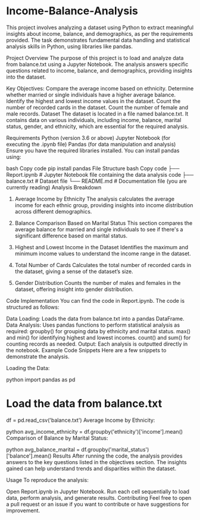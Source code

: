 # Income-Balance-Analysis
This project involves analyzing a dataset using Python to extract meaningful insights about income, balance, and demographics, as per the requirements provided. The task demonstrates fundamental data handling and statistical analysis skills in Python, using libraries like pandas.

Project Overview
The purpose of this project is to load and analyze data from balance.txt using a Jupyter Notebook. The analysis answers specific questions related to income, balance, and demographics, providing insights into the dataset.

Key Objectives:
Compare the average income based on ethnicity.
Determine whether married or single individuals have a higher average balance.
Identify the highest and lowest income values in the dataset.
Count the number of recorded cards in the dataset.
Count the number of female and male records.
Dataset
The dataset is located in a file named balance.txt. It contains data on various individuals, including income, balance, marital status, gender, and ethnicity, which are essential for the required analysis.

Requirements
Python (version 3.6 or above)
Jupyter Notebook (for executing the .ipynb file)
Pandas (for data manipulation and analysis)
Ensure you have the required libraries installed. You can install pandas using:

bash
Copy code
pip install pandas
File Structure
bash
Copy code
├── Report.ipynb           # Jupyter Notebook file containing the data analysis code
├── balance.txt            # Dataset file
└── README.md              # Documentation file (you are currently reading)
Analysis Breakdown
1. Average Income by Ethnicity
The analysis calculates the average income for each ethnic group, providing insights into income distribution across different demographics.

2. Balance Comparison Based on Marital Status
This section compares the average balance for married and single individuals to see if there's a significant difference based on marital status.

3. Highest and Lowest Income in the Dataset
Identifies the maximum and minimum income values to understand the income range in the dataset.

4. Total Number of Cards
Calculates the total number of recorded cards in the dataset, giving a sense of the dataset’s size.

5. Gender Distribution
Counts the number of males and females in the dataset, offering insight into gender distribution.

Code Implementation
You can find the code in Report.ipynb. The code is structured as follows:

Data Loading: Loads the data from balance.txt into a pandas DataFrame.
Data Analysis: Uses pandas functions to perform statistical analysis as required:
groupby() for grouping data by ethnicity and marital status.
max() and min() for identifying highest and lowest incomes.
count() and sum() for counting records as needed.
Output: Each analysis is outputted directly in the notebook.
Example Code Snippets
Here are a few snippets to demonstrate the analysis.

Loading the Data:

python
import pandas as pd

# Load the data from balance.txt
df = pd.read_csv('balance.txt')
Average Income by Ethnicity:

python
avg_income_ethnicity = df.groupby('ethnicity')['income'].mean()
Comparison of Balance by Marital Status:

python
avg_balance_marital = df.groupby('marital_status')['balance'].mean()
Results
After running the code, the analysis provides answers to the key questions listed in the objectives section. The insights gained can help understand trends and disparities within the dataset.

Usage
To reproduce the analysis:

Open Report.ipynb in Jupyter Notebook.
Run each cell sequentially to load data, perform analysis, and generate results.
Contributing
Feel free to open a pull request or an issue if you want to contribute or have suggestions for improvement.
